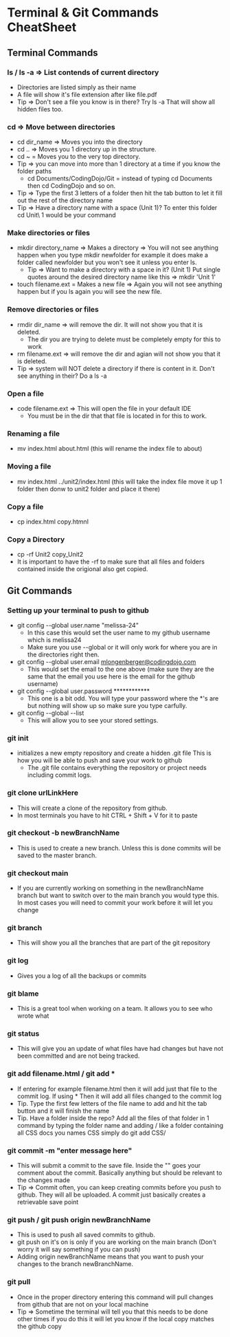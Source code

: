 
# Terminal & Git Commands CheatSheet

## Terminal Commands

### ls / ls -a => List contends of current directory

- Directories are listed simply as their name
- A file will show it's file extension after like file.pdf
- Tip ⇒ Don't see a file you know is in there?  Try ls -a  That will show all hidden files too.

### cd => Move between directories
- cd dir_name => Moves you into the directory
- cd .. => Moves you 1 directory up in the structure.
- cd ~ = Moves you to the very top directory.
- Tip ⇒ you can move into more than 1 directory at a time if you know the folder paths
    - cd Documents/CodingDojo/Git = instead of typing cd Documents then cd CodingDojo and so on.
- Tip ⇒ Type the first 3 letters of a folder then hit the tab button to let it fill out the rest of the directory name
- Tip ⇒ Have a directory name with a space (Unit 1)?  To enter this folder cd Unit\ 1 would be your command

### Make directories or files

- mkdir directory_name => Makes a directory ⇒ You will not see anything happen  when you type mkdir newfolder for example it does make a folder called newfolder but you won't see it unless you enter ls.
    - Tip ⇒ Want to make a directory with a space in it? (Unit 1) Put single quotes around the desired directory name like this => mkdir 'Unit 1' 
- touch filename.ext = Makes a new file ⇒ Again you will not see anything happen but if you ls again you will see the new file.  

### Remove directories or files
- rmdir dir_name => will remove the dir. It will not show you that it is deleted.
    - The dir you are trying to delete must be completely empty for this to work
- rm filename.ext => will remove the dir and agian will not show you that it is deleted.
- Tip ⇒ system will NOT delete a directory if there is content in it.  Don't see anything in their? Do a ls -a

### Open a file
- code filename.ext =>  This will open the file in your default IDE
    - You must be in the dir that that file is located in for this to work.

### Renaming a file
- mv index.html about.html (this will rename the index file to about)

### Moving a file
- mv index.html ../unit2/index.html (this will take the index file move it up 1 folder then donw to unit2 folder and place it there)

### Copy a file
- cp index.html copy.htmnl

### Copy a Directory
- cp -rf Unit2 copy_Unit2
- It is important to have the -rf to make sure that all files and folders contained inside the origional also get copied.

## Git Commands

### Setting up your terminal to push to github
- git config --global user.name "melissa-24"
    - In this case this would set the user name to my github username which is melissa24
    - Make sure you use --global or it will only work for where you are in the directories right then.
- git config --global user.email mlongenberger@codingdojo.com
    - This would set the email to the one above (make sure they are the same that the email you use here is the email for the github username)
- git config --global user.password ************
    - This one is a bit odd.  You will type your password where the *'s are but nothing will show up so make sure you type carfully.
- git config --global --list
    - This will allow you to see your stored settings.  

### git init
- initializes a new empty repository and create a hidden .git file This is how you will be able to push and save your work to github
    - The .git file contains everything the repository or project needs including commit logs.

### git clone urlLinkHere
- This will create a clone of the repository from github.
- In most terminals you have to hit CTRL + Shift + V for it to paste

### git checkout -b newBranchName
- This is used to create a new branch.  Unless this is done commits will be saved to the master branch.

### git checkout main
- If you are currently working on something in the newBranchName branch but want to switch over to the main branch you would type this.  In most cases you will need to commit your work before it will let you change

### git branch
- This will show you all the branches that are part of the git repository

### git log
- Gives you a log of all the backups or commits

### git blame
- This is a great tool when working on a team.  It allows you to see who wrote what

### git status
- This will give you an update of what files have had changes but have not been committed and are not being tracked.

### git add filename.html / git add *

- If entering for example filename.html then it will add just that file to the commit log.  If using * Then it will add all files changed to the commit log
- Tip.  Type the first few letters of the file name to add and hit the tab button and it will finish the name
- Tip. Have a folder inside the repo?  Add all the files of that folder in 1 command by typing the folder name and adding /  like a folder containing all CSS docs you names CSS  simply do git add CSS/

### git commit -m "enter message here"
- This will submit a commit to the save file.  Inside the "" goes your comment about the commit.  Basically anything but should be relevant to the changes made
- Tip ⇒ Commit often, you can keep creating commits before you push to github.  They will all be uploaded.  A commit just basically creates a retrievable save point

### git push / git push origin newBranchName
- This is used to push all saved commits to github.  
- git push on it's on is only if you are working on the main branch (Don't worry it will say something if you can push)
- Adding origin newBranchName means that you want to push your changes to the branch newBranchName.  

### git pull
- Once in the proper directory entering this command will pull changes from github that are not on your local machine
- Tip => Sometime the terminal will tell you that this needs to be done other times if you do this it will let you know if the local copy matches the github copy
